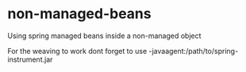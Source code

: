 non-managed-beans
=================

Using spring managed beans inside a non-managed object

For the weaving to work dont forget to use -javaagent:/path/to/spring-instrument.jar
